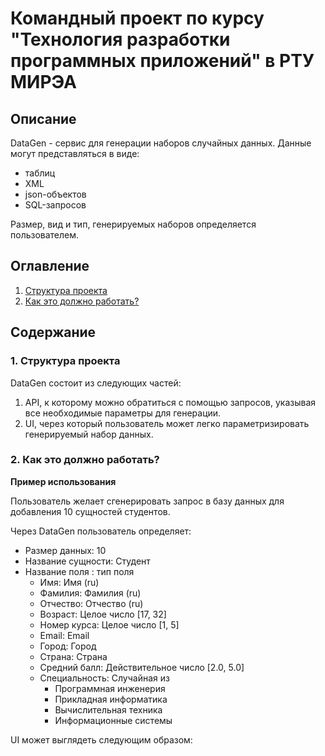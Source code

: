 # Командный проект по курсу "Технология разработки программных приложений" в РТУ МИРЭА
## Описание
DataGen - сервис для генерации наборов случайных данных. Данные могут представляться в виде:
- таблиц
- XML
- json-объектов
- SQL-запросов

Размер, вид и тип, генерируемых наборов определяется пользователем.

## Оглавление
1. [Структура проекта](#ref1)
1. [Как это должно работать?](#ref2)
## Содержание

### <a name="ref1"></a> 1. Структура проекта

DataGen состоит из следующих частей:
1. API, к которому можно обратиться с помощью запросов, указывая все необходимые параметры для генерации.
2. UI, через который пользователь может легко параметризировать генерируемый набор данных.

### <a name="ref2"></a> 2. Как это должно работать?


**Пример использования**

Пользователь желает сгенерировать запрос в базу данных для добавления 10 сущностей студентов.

Через DataGen пользователь определяет:
- Размер данных: 10
- Название сущности: Студент
- Название поля : тип поля
  - Имя: Имя (ru)
  - Фамилия: Фамилия (ru)
  - Отчество: Отчество (ru)
  - Возраст: Целое число [17, 32]
  - Номер курса: Целое число [1, 5]
  - Email: Email
  - Город: Город
  - Страна: Страна
  - Средний балл: Действительное число [2.0, 5.0]
  - Специальность: Случайная из
      - Программная инженерия
      - Прикладная информатика
      - Вычислительная техника
      - Информационные системы

UI может выглядеть следующим образом: